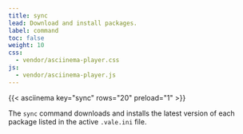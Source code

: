 ```yaml
---
title: sync
lead: Download and install packages.
label: command
toc: false
weight: 10
css:
  - vendor/asciinema-player.css
js:
  - vendor/asciinema-player.js
---
```


{{< asciinema key="sync" rows="20" preload="1" >}}

The `sync` command downloads and installs the latest version of each package
listed in the active `.vale.ini` file.
